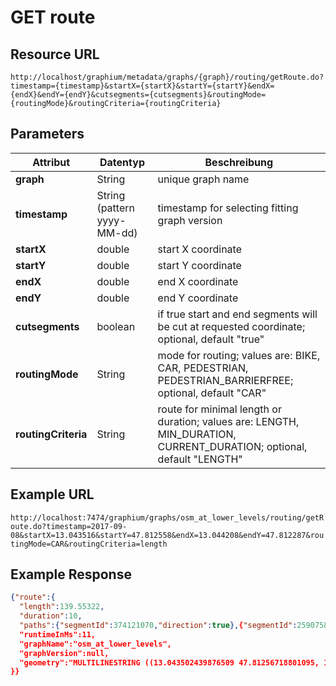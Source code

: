 # GET route

## Resource URL

`http://localhost/graphium/metadata/graphs/{graph}/routing/getRoute.do?timestamp={timestamp}&startX={startX}&startY={startY}&endX={endX}&endY={endY}&cutsegments={cutsegments}&routingMode={routingMode}&routingCriteria={routingCriteria}`

## Parameters

| **Attribut**        | **Datentyp**                | **Beschreibung**                         |
| ------------------- | --------------------------- | ---------------------------------------- |
| **graph**           | String                      | unique graph name                        |
| **timestamp**       | String (pattern yyyy-MM-dd) | timestamp for selecting fitting graph version |
| **startX**          | double                      | start X coordinate                       |
| **startY**          | double                      | start Y coordinate                       |
| **endX**            | double                      | end X coordinate                         |
| **endY**            | double                      | end Y coordinate                         |
| **cutsegments**     | boolean                     | if true start and end segments will be cut at requested coordinate; optional, default "true" |
| **routingMode**     | String                      | mode for routing; values are: BIKE, CAR, PEDESTRIAN, PEDESTRIAN_BARRIERFREE; optional, default "CAR" |
| **routingCriteria** | String                      | route for minimal length or duration; values are: LENGTH, MIN_DURATION, CURRENT_DURATION; optional, default "LENGTH" |

## Example URL

`http://localhost:7474/graphium/graphs/osm_at_lower_levels/routing/getRoute.do?timestamp=2017-09-08&startX=13.043516&startY=47.812558&endX=13.044208&endY=47.812287&routingMode=CAR&routingCriteria=length`

## Example Response
```json
{"route":{
  "length":139.55322,
  "duration":10,
  "paths":{"segmentId":374121070,"direction":true},{"segmentId":259075831,"direction":true},{"segmentId":37517506,"direction":true},
  "runtimeInMs":11,
  "graphName":"osm_at_lower_levels",
  "graphVersion":null,
  "geometry":"MULTILINESTRING ((13.043502439876509 47.81256718801095, 13.0436858 47.812837800000004, 13.0437224 47.812893), (13.0437224 47.812893, 13.0437382 47.812848800000005, 13.043785900000001 47.8128207, 13.0439938 47.812758, 13.0443133 47.8126617, 13.0443653 47.8126314, 13.0443835 47.8126022, 13.044388600000001 47.812555700000004), (13.044220748718725 47.812278930070875, 13.0442896 47.8123877, 13.044388600000001 47.812555700000004))"
}}
```


